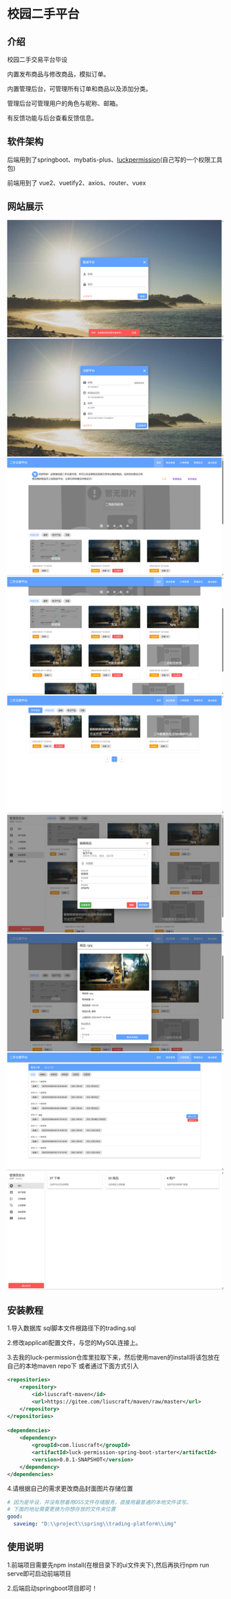 # 校园二手平台

## 介绍

校园二手交易平台毕设

内置发布商品与修改商品，模拟订单。

内置管理后台，可管理所有订单和商品以及添加分类。

管理后台可管理用户的角色与昵称、邮箱。

有反馈功能与后台查看反馈信息。

## 软件架构

后端用到了springboot、mybatis-plus、[luckpermission](https://gitee.com/liuscraft/luck-permission)(自己写的一个权限工具包)

前端用到了 vue2、vuetify2、axios、router、vuex

## 网站展示
![登录页面](./doc/img/login.png)
![注册页面](./doc/img/register.png)
![首页](./doc/img/home.png)
![首页](./doc/img/home2.png)
![管理商品](./doc/img/good.png)
![管理商品](./doc/img/good2.png)
![商品浏览](./doc/img/good3.png)
![管理订单](./doc/img/order.png)
![后台](./doc/img/admin.png)



## 安装教程

1.导入数据库
sql脚本文件根路径下的trading.sql

2.修改applicati配置文件，与您的MySQL连接上。

3.去我的luck-permission仓库里拉取下来，然后使用maven的install将该包放在自己的本地maven repo下
或者通过下面方式引入
```xml
<repositories>
    <repository>
        <id>liuscraft-maven</id>
        <url>https://gitee.com/liuscraft/maven/raw/master</url>
    </repository>
</repositories>

<dependencies>
    <dependency>
        <groupId>com.liuscraft</groupId>
        <artifactId>luck-permission-spring-boot-starter</artifactId>
        <version>0.0.1-SNAPSHOT</version>
    </dependency>
</dependencies>
```

4.请根据自己的需求更改商品封面图片存储位置
```yaml
# 因为是毕设，并没有想着用OSS文件存储服务，直接用最普通的本地文件读写。
# 下面的地址需要更换为你想存放的文件夹位置
good:
  saveimg: "D:\\project\\spring\\trading-platform\\img"
```

## 使用说明

1.前端项目需要先npm install(在根目录下的ui文件夹下),然后再执行npm run serve即可启动前端项目

2.后端启动springboot项目即可！

